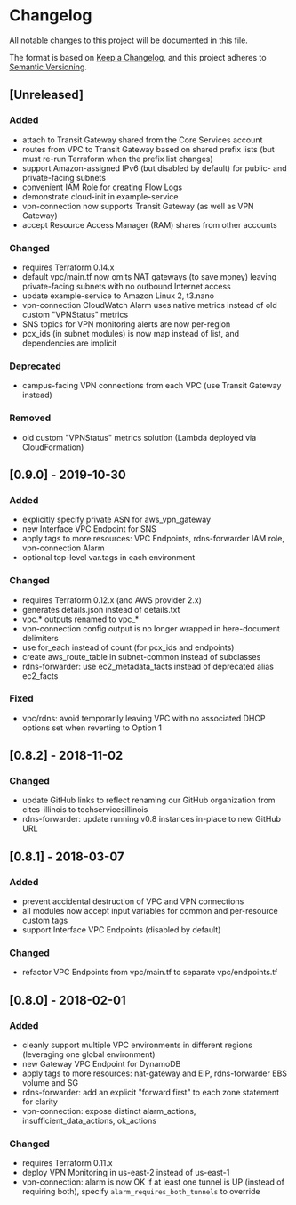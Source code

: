 # Changelog
All notable changes to this project will be documented in this file.

The format is based on [Keep a Changelog](https://keepachangelog.com/en/1.0.0/), and this project adheres to [Semantic Versioning](https://semver.org/spec/v2.0.0.html).

## [Unreleased]

### Added
- attach to Transit Gateway shared from the Core Services account
- routes from VPC to Transit Gateway based on shared prefix lists (but must re-run Terraform when the prefix list changes)
- support Amazon-assigned IPv6 (but disabled by default) for public- and private-facing subnets
- convenient IAM Role for creating Flow Logs
- demonstrate cloud-init in example-service
- vpn-connection now supports Transit Gateway (as well as VPN Gateway)
- accept Resource Access Manager (RAM) shares from other accounts

### Changed
- requires Terraform 0.14.x
- default vpc/main.tf now omits NAT gateways (to save money) leaving private-facing subnets with no outbound Internet access
- update example-service to Amazon Linux 2, t3.nano
- vpn-connection CloudWatch Alarm uses native metrics instead of old custom "VPNStatus" metrics
- SNS topics for VPN monitoring alerts are now per-region
- pcx_ids (in subnet modules) is now map instead of list, and dependencies are implicit

### Deprecated
- campus-facing VPN connections from each VPC (use Transit Gateway instead)

### Removed
- old custom "VPNStatus" metrics solution (Lambda deployed via CloudFormation)



## [0.9.0] - 2019-10-30

### Added
- explicitly specify private ASN for aws_vpn_gateway
- new Interface VPC Endpoint for SNS
- apply tags to more resources: VPC Endpoints, rdns-forwarder IAM role, vpn-connection Alarm
- optional top-level var.tags in each environment

### Changed
- requires Terraform 0.12.x (and AWS provider 2.x)
- generates details.json instead of details.txt
- vpc.* outputs renamed to vpc_*
- vpn-connection config output is no longer wrapped in here-document delimiters
- use for_each instead of count (for pcx_ids and endpoints)
- create aws_route_table in subnet-common instead of subclasses
- rdns-forwarder: use ec2_metadata_facts instead of deprecated alias ec2_facts

### Fixed
- vpc/rdns: avoid temporarily leaving VPC with no associated DHCP options set when reverting to Option 1



## [0.8.2] - 2018-11-02

### Changed
- update GitHub links to reflect renaming our GitHub organization from cites-illinois to techservicesillinois
- rdns-forwarder: update running v0.8 instances in-place to new GitHub URL



## [0.8.1] - 2018-03-07

### Added
- prevent accidental destruction of VPC and VPN connections
- all modules now accept input variables for common and per-resource custom tags
- support Interface VPC Endpoints (disabled by default)

### Changed
- refactor VPC Endpoints from vpc/main.tf to separate vpc/endpoints.tf



## [0.8.0] - 2018-02-01

### Added
- cleanly support multiple VPC environments in different regions (leveraging one global environment)
- new Gateway VPC Endpoint for DynamoDB
- apply tags to more resources: nat-gateway and EIP, rdns-forwarder EBS volume and SG
- rdns-forwarder: add an explicit "forward first" to each zone statement for clarity
- vpn-connection: expose distinct alarm_actions, insufficient_data_actions, ok_actions

### Changed
- requires Terraform 0.11.x
- deploy VPN Monitoring in us-east-2 instead of us-east-1
- vpn-connection: alarm is now OK if at least one tunnel is UP (instead of requiring both), specify `alarm_requires_both_tunnels` to override
